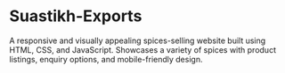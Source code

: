 # Suastikh-Exports
A responsive and visually appealing spices-selling website built using HTML, CSS, and JavaScript. Showcases a variety of spices with product listings, enquiry options, and mobile-friendly design.
